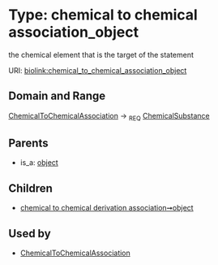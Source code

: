 
# Type: chemical to chemical association_object


the chemical element that is the target of the statement

URI: [biolink:chemical_to_chemical_association_object](https://w3id.org/biolink/vocab/chemical_to_chemical_association_object)


## Domain and Range

[ChemicalToChemicalAssociation](ChemicalToChemicalAssociation.md) ->  <sub>REQ</sub> [ChemicalSubstance](ChemicalSubstance.md)

## Parents

 *  is_a: [object](object.md)

## Children

 *  [chemical to chemical derivation association➞object](chemical_to_chemical_derivation_association_object.md)

## Used by

 * [ChemicalToChemicalAssociation](ChemicalToChemicalAssociation.md)
